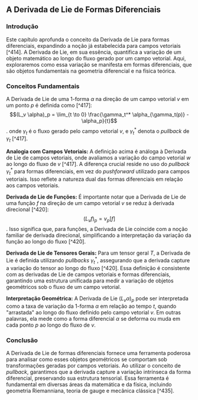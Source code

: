 ## A Derivada de Lie de Formas Diferenciais

### Introdução
Este capítulo aprofunda o conceito da Derivada de Lie para formas diferenciais, expandindo a noção já estabelecida para campos vetoriais [^414]. A Derivada de Lie, em sua essência, quantifica a variação de um objeto matemático ao longo do fluxo gerado por um campo vetorial. Aqui, exploraremos como essa variação se manifesta em formas diferenciais, que são objetos fundamentais na geometria diferencial e na física teórica.

### Conceitos Fundamentais
A Derivada de Lie de uma 1-forma $\alpha$ na direção de um campo vetorial $v$ em um ponto $p$ é definida como [^417]:
$$(L_v \alpha)_p = \lim_{t \to 0} \frac{\gamma_t^* \alpha_{\gamma_t(p)} - \alpha_p}{t}$$.
onde $\gamma_t$ é o fluxo gerado pelo campo vetorial $v$, e $\gamma_t^*$ denota o *pullback* de $\gamma_t$ [^417].

**Analogia com Campos Vetoriais:**
A definição acima é análoga à Derivada de Lie de campos vetoriais, onde avaliamos a variação do campo vetorial $w$ ao longo do fluxo de $v$ [^417]. A diferença crucial reside no uso do *pullback* $\gamma_t^*$ para formas diferenciais, em vez do *pushforward* utilizado para campos vetoriais. Isso reflete a natureza dual das formas diferenciais em relação aos campos vetoriais.

**Derivada de Lie de Funções:**
É importante notar que a Derivada de Lie de uma função $f$ na direção de um campo vetorial $v$ se reduz à derivada direcional [^420]:
$$(L_v f)_p = v_p[f]$$.
Isso significa que, para funções, a Derivada de Lie coincide com a noção familiar de derivada direcional, simplificando a interpretação da variação da função ao longo do fluxo [^420].

**Derivada de Lie de Tensores Gerais:**
Para um tensor geral $T$, a Derivada de Lie é definida utilizando *pullbacks* $\gamma_t^*$, assegurando que a derivada capture a variação do tensor ao longo do fluxo [^420]. Essa definição é consistente com as derivadas de Lie de campos vetoriais e formas diferenciais, garantindo uma estrutura unificada para medir a variação de objetos geométricos sob o fluxo de um campo vetorial.

**Interpretação Geométrica:**
A Derivada de Lie $(L_v \alpha)_p$ pode ser interpretada como a taxa de variação da 1-forma $\alpha$ em relação ao tempo $t$, quando "arrastada" ao longo do fluxo definido pelo campo vetorial $v$. Em outras palavras, ela mede como a forma diferencial $\alpha$ se deforma ou muda em cada ponto $p$ ao longo do fluxo de $v$.

### Conclusão
A Derivada de Lie de formas diferenciais fornece uma ferramenta poderosa para analisar como esses objetos geométricos se comportam sob transformações geradas por campos vetoriais. Ao utilizar o conceito de *pullback*, garantimos que a derivada capture a variação intrínseca da forma diferencial, preservando sua estrutura tensorial. Essa ferramenta é fundamental em diversas áreas da matemática e da física, incluindo geometria Riemanniana, teoria de gauge e mecânica clássica [^435]. <!-- END -->